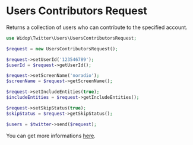 # Users Contributors Request

Returns a collection of users who can contribute to the specified account.

``` php
use Widop\Twitter\Users\UsersContributorsRequest;

$request = new UsersContributorsRequest();

$request->setUserId('123546789');
$userId = $request->getUserId();

$request->setScreenName('noradio');
$screenName = $request->getScreenName();

$request->setIncludeEntities(true);
$includeEntities = $request->getIncludeEntities();

$request->setSkipStatus(true);
$skipStatus = $request->getSkipStatus();

$users = $twitter->send($request);
```

You can get more informations [here](https://dev.twitter.com/docs/api/1.1/get/users/contributors).
